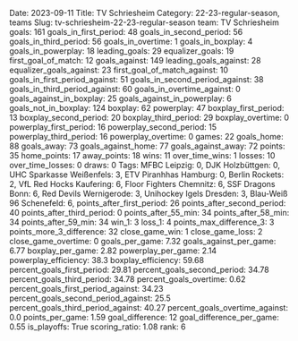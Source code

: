 Date: 2023-09-11
Title: TV Schriesheim
Category: 22-23-regular-season, teams
Slug: tv-schriesheim-22-23-regular-season
team: TV Schriesheim
goals: 161
goals_in_first_period: 48
goals_in_second_period: 56
goals_in_third_period: 56
goals_in_overtime: 1
goals_in_boxplay: 4
goals_in_powerplay: 18
leading_goals: 29
equalizer_goals: 19
first_goal_of_match: 12
goals_against: 149
leading_goals_against: 28
equalizer_goals_against: 23
first_goal_of_match_against: 10
goals_in_first_period_against: 51
goals_in_second_period_against: 38
goals_in_third_period_against: 60
goals_in_overtime_against: 0
goals_against_in_boxplay: 25
goals_against_in_powerplay: 6
goals_not_in_boxplay: 124
boxplay: 62
powerplay: 47
boxplay_first_period: 13
boxplay_second_period: 20
boxplay_third_period: 29
boxplay_overtime: 0
powerplay_first_period: 16
powerplay_second_period: 15
powerplay_third_period: 16
powerplay_overtime: 0
games: 22
goals_home: 88
goals_away: 73
goals_against_home: 77
goals_against_away: 72
points: 35
home_points: 17
away_points: 18
wins: 11
over_time_wins: 1
losses: 10
over_time_losses: 0
draws: 0
Tags:  MFBC Leipzig: 0,  DJK Holzbüttgen: 0,  UHC Sparkasse Weißenfels: 3,  ETV Piranhhas Hamburg: 0,  Berlin Rockets: 2,  VfL Red Hocks Kaufering: 6,  Floor Fighters Chemnitz: 6,  SSF Dragons Bonn: 6,  Red Devils Wernigerode: 3,  Unihockey Igels Dresden: 3,  Blau-Weiß 96 Schenefeld: 6,
points_after_first_period: 26
points_after_second_period: 40
points_after_third_period: 0
points_after_55_min: 34
points_after_58_min: 34
points_after_59_min: 34
win_1: 3
loss_1: 4
points_max_difference_3: 3
points_more_3_difference: 32
close_game_win: 1
close_game_loss: 2
close_game_overtime: 0
goals_per_game: 7.32
goals_against_per_game: 6.77
boxplay_per_game: 2.82
powerplay_per_game: 2.14
powerplay_efficiency: 38.3
boxplay_efficiency: 59.68
percent_goals_first_period: 29.81
percent_goals_second_period: 34.78
percent_goals_third_period: 34.78
percent_goals_overtime: 0.62
percent_goals_first_period_against: 34.23
percent_goals_second_period_against: 25.5
percent_goals_third_period_against: 40.27
percent_goals_overtime_against: 0.0
points_per_game: 1.59
goal_difference: 12
goal_difference_per_game: 0.55
is_playoffs: True
scoring_ratio: 1.08
rank: 6
